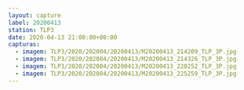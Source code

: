 ```yaml
---
layout: capture
label: 20200413
station: TLP3
date: 2020-04-13 21:00:00+00:00
capturas:
  - imagem: TLP3/2020/202004/20200413/M20200413_214209_TLP_3P.jpg
  - imagem: TLP3/2020/202004/20200413/M20200413_214326_TLP_3P.jpg
  - imagem: TLP3/2020/202004/20200413/M20200413_220252_TLP_3P.jpg
  - imagem: TLP3/2020/202004/20200413/M20200413_225259_TLP_3P.jpg
---
```

